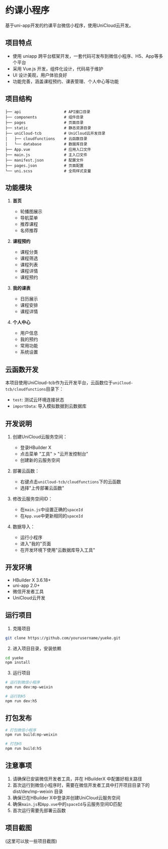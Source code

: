# 约课小程序

基于uni-app开发的约课平台微信小程序，使用UniCloud云开发。

## 项目特点

- 使用 uniapp 跨平台框架开发，一套代码可发布到微信小程序、H5、App等多个平台
- 采用 Vue.js 开发，组件化设计，代码易于维护
- UI 设计美观，用户体验良好
- 功能完善，涵盖课程预约、课表管理、个人中心等功能

## 项目结构

```
├── api                   # API接口目录
├── components            # 组件目录
├── pages                 # 页面目录
├── static                # 静态资源目录
├── uniCloud-tcb          # UniCloud云开发目录
│   ├── cloudfunctions    # 云函数目录
│   └── database          # 数据库目录
├── App.vue               # 应用入口文件
├── main.js               # 主入口文件
├── manifest.json         # 配置文件
├── pages.json            # 页面配置
└── uni.scss              # 全局样式变量
```

## 功能模块

1. **首页**
   - 轮播图展示
   - 导航菜单
   - 推荐课程
   - 名师推荐

2. **课程预约**
   - 课程分类
   - 课程筛选
   - 课程列表
   - 课程详情
   - 课程预约

3. **我的课表**
   - 日历展示
   - 课程安排
   - 课程详情

4. **个人中心**
   - 用户信息
   - 我的预约
   - 常用功能
   - 系统设置

## 云函数开发

本项目使用UniCloud-tcb作为云开发平台，云函数位于`uniCloud-tcb/cloudfunctions`目录下：

- `test`: 测试云环境连接状态
- `importData`: 导入模拟数据到云数据库

## 开发说明

1. 创建UniCloud云服务空间：
   - 登录HBuilder X
   - 点击菜单 "工具" > "云开发控制台"
   - 创建新的云服务空间

2. 部署云函数：
   - 右键点击`uniCloud-tcb/cloudfunctions`下的云函数
   - 选择"上传部署云函数"

3. 修改云服务空间ID：
   - 在`main.js`中设置正确的`spaceId`
   - 在`App.vue`中更新相同的`spaceId`

4. 数据导入：
   - 运行小程序
   - 进入"我的"页面
   - 在开发环境下使用"云数据库导入工具"

## 开发环境

- HBuilder X 3.6.18+
- uni-app 2.0+
- 微信开发者工具
- UniCloud云开发

## 运行项目

1. 克隆项目
```bash
git clone https://github.com/yourusername/yueke.git
```

2. 进入项目目录，安装依赖
```bash
cd yueke
npm install
```

3. 运行项目
```bash
# 运行到微信小程序
npm run dev:mp-weixin

# 运行到H5
npm run dev:h5
```

## 打包发布

```bash
# 打包微信小程序
npm run build:mp-weixin

# 打包H5
npm run build:h5
```

## 注意事项

1. 请确保已安装微信开发者工具，并在 HBuilderX 中配置好相关路径
2. 首次运行到微信小程序时，需要在微信开发者工具中打开项目目录下的 dist/dev/mp-weixin 目录
3. 确保已在HBuilder X中登录并创建UniCloud云服务空间
4. 确保`main.js`和`App.vue`中的`spaceId`与云服务空间ID匹配
5. 首次运行需要先部署云函数

## 项目截图

(这里可以放一些项目截图) 